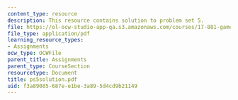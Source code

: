 ```yaml
---
content_type: resource
description: This resource contains solution to problem set 5.
file: https://ol-ocw-studio-app-qa.s3.amazonaws.com/courses/17-881-game-theory-and-political-theory-fall-2004/f3a89085687ee1be3a895d4cd9b21149_ps5solution.pdf
file_type: application/pdf
learning_resource_types:
- Assignments
ocw_type: OCWFile
parent_title: Assignments
parent_type: CourseSection
resourcetype: Document
title: ps5solution.pdf
uid: f3a89085-687e-e1be-3a89-5d4cd9b21149
---
```

